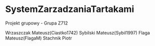 # SystemZarzadzaniaTartakami
Projekt grupowy - Grupa Z712

Wrzaszczak Mateusz(Ciastko1742)
Sybilski Mateusz(Sybil1997)
Flaga Mateusz(FlagaM)
Stachnik Piotr
